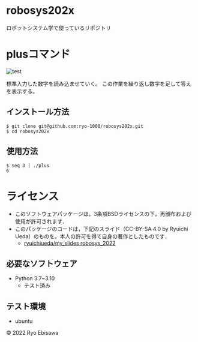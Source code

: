 # robosys202x
ロボットシステム学で使っているリポジトリ
# plusコマンド
![test](https://github.com/ryo-1000/robosys202x/actions/workflows/test.yml/badge.svg)

標準入力した数字を読み込ませていく。
この作業を繰り返し数字を足して答えを表示する。
## インストール方法
```
$ git clone git@github.com:ryo-1000/robosys202x.git
$ cd robosys202x
```
## 使用方法
```
$ seq 3 | ./plus
6
```
# ライセンス
  * このソフトウェアパッケージは，3条項BSDライセンスの下，再頒布および使用が許可されます．
  * このパッケージのコードは，下記のスライド（CC-BY-SA 4.0 by Ryuichi Ueda）のものを，本人の許可を得て自身の著作としたものです．
      * [ryuichiueda/my_slides robosys_2022](https://github.com/ryuichiueda/my_slides/tree/master/robosys_2022)

## 必要なソフトウェア
* Python 3.7~3.10
   * テスト済み


## テスト環境
* ubuntu

© 2022 Ryo Ebisawa
